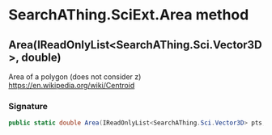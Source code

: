 # SearchAThing.SciExt.Area method
## Area(IReadOnlyList<SearchAThing.Sci.Vector3D>, double)
Area of a polygon (does not consider z)
            https://en.wikipedia.org/wiki/Centroid

### Signature
```csharp
public static double Area(IReadOnlyList<SearchAThing.Sci.Vector3D> pts, double tol)
```
